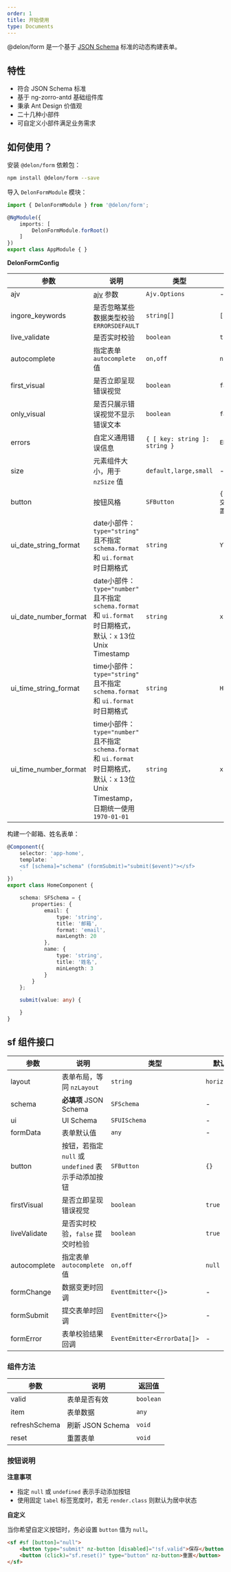 ```yaml
---
order: 1
title: 开始使用
type: Documents
---
```


@delon/form 是一个基于 [JSON Schema](http://json-schema.org/) 标准的动态构建表单。

## 特性

- 符合 JSON Schema 标准
- 基于 ng-zorro-antd 基础组件库
- 秉承 Ant Design 价值观
- 二十几种小部件
- 可自定义小部件满足业务需求

## 如何使用？

安装 `@delon/form` 依赖包：

```bash
npm install @delon/form --save
```

导入 `DelonFormModule` 模块：

```typescript
import { DelonFormModule } from '@delon/form';

@NgModule({
    imports: [
        DelonFormModule.forRoot()
    ]
})
export class AppModule { }
```

**DelonFormConfig**

参数 | 说明 | 类型 | 默认值
----|------|-----|------
ajv | [ajv](http://epoberezkin.github.io/ajv/#options) 参数 | `Ajv.Options` | -
ingore_keywords | 是否忽略某些数据类型校验 `ERRORSDEFAULT` | `string[]` | `[ 'type', 'enum' ]`
live_validate | 是否实时校验 | `boolean` | `true`
autocomplete | 指定表单 `autocomplete` 值 | `on,off` | `null`
first_visual | 是否立即呈现错误视觉 | `boolean` | `false`
only_visual | 是否只展示错误视觉不显示错误文本 | `boolean` | `false`
errors | 自定义通用错误信息 | `{ [ key: string ]: string }` | `ERRORSDEFAULT`
size | 元素组件大小，用于 `nzSize` 值 | `default,large,small` | -
button | 按钮风格 | `SFButton` | `{submit:'提交',submit_type:'primary',reset:'重置',reset_type:'default'}`
ui_date_string_format | date小部件：`type="string"` 且不指定 `schema.format` 和 `ui.format` 时日期格式 | `string` | `YYYY-MM-DD HH:mm:ss`
ui_date_number_format | date小部件：`type="number"` 且不指定 `schema.format` 和 `ui.format` 时日期格式，默认：`x` 13位Unix Timestamp | `string` | `x`
ui_time_string_format | time小部件：`type="string"` 且不指定 `schema.format` 和 `ui.format` 时日期格式 | `string` | `HH:mm:ss`
ui_time_number_format | time小部件：`type="number"` 且不指定 `schema.format` 和 `ui.format` 时日期格式，默认：`x` 13位Unix Timestamp，日期统一使用 `1970-01-01` | `string` | `x`

构建一个邮箱、姓名表单：

```ts
@Component({
    selector: 'app-home',
    template: `
    <sf [schema]="schema" (formSubmit)="submit($event)"></sf>
    `
})
export class HomeComponent {

    schema: SFSchema = {
        properties: {
            email: {
                type: 'string',
                title: '邮箱',
                format: 'email',
                maxLength: 20
            },
            name: {
                type: 'string',
                title: '姓名',
                minLength: 3
            }
        }
    };

    submit(value: any) {

    }
}
```

## sf 组件接口

| 参数         | 说明                                               | 类型                        | 默认值       |
|--------------|----------------------------------------------------|-----------------------------|--------------|
| layout       | 表单布局，等同 `nzLayout`                           | `string`                    | `horizontal` |
| schema       | **必填项** JSON Schema                             | `SFSchema`                  | -            |
| ui           | UI Schema                                          | `SFUISchema`                | -            |
| formData     | 表单默认值                                         | `any`                       | -            |
| button       | 按钮，若指定 `null` 或 `undefined` 表示手动添加按钮 | `SFButton`                  | `{}`         |
| firstVisual  | 是否立即呈现错误视觉                               | `boolean`                   | `true`       |
| liveValidate | 是否实时校验，`false` 提交时检验                    | `boolean`                   | `true`       |
| autocomplete | 指定表单 `autocomplete` 值                         | `on,off`                    | `null`       |
| formChange   | 数据变更时回调                                     | `EventEmitter<{}>`          | -            |
| formSubmit   | 提交表单时回调                                     | `EventEmitter<{}>`          | -            |
| formError    | 表单校验结果回调                                   | `EventEmitter<ErrorData[]>` | -            |

### 组件方法

| 参数          | 说明             | 返回值    |
|---------------|------------------|-----------|
| valid         | 表单是否有效     | `boolean` |
| item          | 表单数据         | `any`     |
| refreshSchema | 刷新 JSON Schema | `void`    |
| reset         | 重置表单         | `void`    |

### 按钮说明

**注意事项**

- 指定 `null` 或 `undefined` 表示手动添加按钮
- 使用固定 `label` 标签宽度时，若无 `render.class` 则默认为居中状态

**自定义**

当你希望自定义按钮时，务必设置 `button` 值为 `null`。

```html
<sf #sf [button]="null">
    <button type="submit" nz-button [disabled]="!sf.valid">保存</button>
    <button (click)="sf.reset()" type="button" nz-button>重置</button>
</sf>
```
